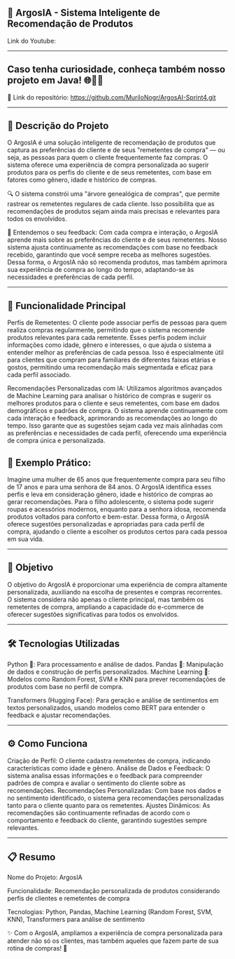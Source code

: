 ## 🎯 ArgosIA - Sistema Inteligente de Recomendação de Produtos

Link do Youtube: 

------

## Caso tenha curiosidade, conheça também nosso projeto em Java! 🌐👨‍💻

📂 Link do repositório: https://github.com/MuriloNogr/ArgosAI-Sprint4.git

------

## 📖 Descrição do Projeto
O ArgosIA é uma solução inteligente de recomendação de produtos que captura as preferências do cliente e de seus "remetentes de compra" — ou seja, as pessoas para quem o cliente frequentemente faz compras. O sistema oferece uma experiência de compra personalizada ao sugerir produtos para os perfis do cliente e de seus remetentes, com base em fatores como gênero, idade e histórico de compras.

🔍 O sistema constrói uma "árvore genealógica de compras", que permite rastrear os remetentes regulares de cada cliente. Isso possibilita que as recomendações de produtos sejam ainda mais precisas e relevantes para todos os envolvidos.

💬 Entendemos o seu feedback: Com cada compra e interação, o ArgosIA aprende mais sobre as preferências do cliente e de seus remetentes. Nosso sistema ajusta continuamente as recomendações com base no feedback recebido, garantindo que você sempre receba as melhores sugestões. Dessa forma, o ArgosIA não só recomenda produtos, mas também aprimora sua experiência de compra ao longo do tempo, adaptando-se às necessidades e preferências de cada perfil.

------

## 🔑 Funcionalidade Principal
Perfis de Remetentes: O cliente pode associar perfis de pessoas para quem realiza compras regularmente, permitindo que o sistema recomende produtos relevantes para cada remetente. Esses perfis podem incluir informações como idade, gênero e interesses, o que ajuda o sistema a entender melhor as preferências de cada pessoa. Isso é especialmente útil para clientes que compram para familiares de diferentes faixas etárias e gostos, permitindo uma recomendação mais segmentada e eficaz para cada perfil associado.

Recomendações Personalizadas com IA: Utilizamos algoritmos avançados de Machine Learning para analisar o histórico de compras e sugerir os melhores produtos para o cliente e seus remetentes, com base em dados demográficos e padrões de compra. O sistema aprende continuamente com cada interação e feedback, aprimorando as recomendações ao longo do tempo. Isso garante que as sugestões sejam cada vez mais alinhadas com as preferências e necessidades de cada perfil, oferecendo uma experiência de compra única e personalizada.

## 🌟 Exemplo Prático:
Imagine uma mulher de 65 anos que frequentemente compra para seu filho de 17 anos e para uma senhora de 84 anos. O ArgosIA identifica esses perfis e leva em consideração gênero, idade e histórico de compras ao gerar recomendações. Para o filho adolescente, o sistema pode sugerir roupas e acessórios modernos, enquanto para a senhora idosa, recomenda produtos voltados para conforto e bem-estar. Dessa forma, o ArgosIA oferece sugestões personalizadas e apropriadas para cada perfil de compra, ajudando o cliente a escolher os produtos certos para cada pessoa em sua vida.

------

## 🎯 Objetivo
O objetivo do ArgosIA é proporcionar uma experiência de compra altamente personalizada, auxiliando na escolha de presentes e compras recorrentes. O sistema considera não apenas o cliente principal, mas também os remetentes de compra, ampliando a capacidade do e-commerce de oferecer sugestões significativas para todos os envolvidos.

------

## 🛠️ Tecnologias Utilizadas
Python 🐍: Para processamento e análise de dados.
Pandas 🐼: Manipulação de dados e construção de perfis personalizados.
Machine Learning 🤖: Modelos como Random Forest, SVM e KNN para prever recomendações de produtos com base no perfil de compra.

Transformers (Hugging Face): Para geração e análise de sentimentos em textos personalizados, usando modelos como BERT para entender o feedback e ajustar recomendações.

------

## ⚙️ Como Funciona
Criação de Perfil: O cliente cadastra remetentes de compra, indicando características como idade e gênero.
Análise de Dados e Feedback: O sistema analisa essas informações e o feedback para compreender padrões de compra e avaliar o sentimento do cliente sobre as recomendações.
Recomendações Personalizadas: Com base nos dados e no sentimento identificado, o sistema gera recomendações personalizadas tanto para o cliente quanto para os remetentes.
Ajustes Dinâmicos: As recomendações são continuamente refinadas de acordo com o comportamento e feedback do cliente, garantindo sugestões sempre relevantes.

------

## 📋 Resumo
Nome do Projeto: ArgosIA

Funcionalidade: Recomendação personalizada de produtos considerando perfis de clientes e remetentes de compra

Tecnologias: Python, Pandas, Machine Learning (Random Forest, SVM, KNN), Transformers para análise de sentimento

✨ Com o ArgosIA, ampliamos a experiência de compra personalizada para atender não só os clientes, mas também aqueles que fazem parte de sua rotina de compras! 🌟

